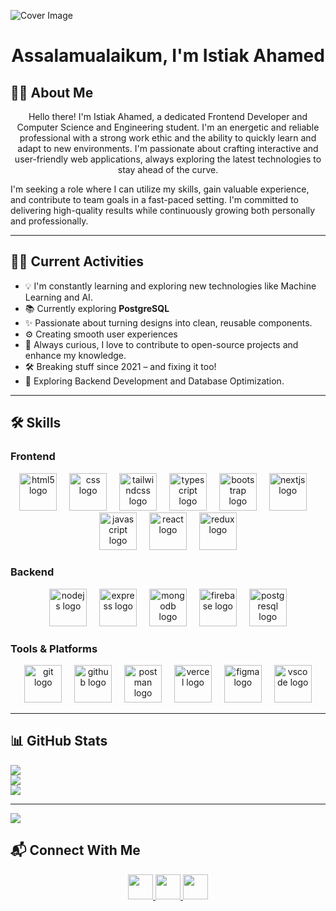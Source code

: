 ![Cover Image](https://i.ibb.co/Y4fsDxCJ/Linked-In-Article-Cover-Image-1.png)

<h1 align="center">Assalamualaikum, I'm Istiak Ahamed</h1>

## 👨‍💻 About Me

<p align="center">
Hello there! I'm Istiak Ahamed, a dedicated Frontend Developer and Computer Science and Engineering student.
I'm an energetic and reliable professional with a strong work ethic and the ability to quickly learn and adapt to new environments. I'm passionate about crafting interactive and user-friendly web applications, always exploring the latest technologies to stay ahead of the curve.

I'm seeking a role where I can utilize my skills, gain valuable experience, and contribute to team goals in a fast-paced setting. I'm committed to delivering high-quality results while continuously growing both personally and professionally.
</p>

---

## 👨‍💻 Current Activities

- 💡 I'm constantly learning and exploring new technologies like Machine Learning and AI. 
- 📚 Currently exploring **PostgreSQL**  
- ✨ Passionate about turning designs into clean, reusable components.  
- ⚙️ Creating smooth user experiences  
- 🚀 Always curious, I love to contribute to open-source projects and enhance my knowledge.  
- 🛠️ Breaking stuff since 2021 – and fixing it too!  
- 🎯 Exploring Backend Development and Database Optimization.

---

## 🛠️ Skills

### Frontend

<div align="center">
  <img src="https://cdn.jsdelivr.net/gh/devicons/devicon/icons/html5/html5-original.svg" height="60" alt="html5 logo"  />
  <img width="12" />
  <img src="https://cdn.jsdelivr.net/gh/devicons/devicon/icons/css3/css3-original.svg" height="60" alt="css logo"  />
  <img width="12" />
  <img src="https://skillicons.dev/icons?i=tailwind" height="60" alt="tailwindcss logo"  />
  <img width="12" />
  <img src="https://cdn.jsdelivr.net/gh/devicons/devicon/icons/typescript/typescript-original.svg" height="60" alt="typescript logo"  />
  <img width="12" />
  <img src="https://cdn.jsdelivr.net/gh/devicons/devicon/icons/bootstrap/bootstrap-original.svg" height="60" alt="bootstrap logo"  />
  <img width="12" />
  <img src="https://skillicons.dev/icons?i=nextjs" height="60" alt="nextjs logo"  />
  <img width="12" />
  <img src="https://skillicons.dev/icons?i=js" height="60" alt="javascript logo"  />
  <img width="12" />
  <img src="https://skillicons.dev/icons?i=react" height="60" alt="react logo"  />
  <img width="12" />
  <img src="https://skillicons.dev/icons?i=redux" height="60" alt="redux logo"  />
</div>

### Backend

<div align="center">
  <img src="https://skillicons.dev/icons?i=nodejs" height="60" alt="nodejs logo"  />
  <img width="12" />
  <img src="https://skillicons.dev/icons?i=express" height="60" alt="express logo"  />
  <img width="12" />
  <img src="https://skillicons.dev/icons?i=mongodb" height="60" alt="mongodb logo"  />
  <img width="12" />
  <img src="https://skillicons.dev/icons?i=firebase" height="60" alt="firebase logo"  />
  <img width="12" />
  <img src="https://skillicons.dev/icons?i=postgres" height="60" alt="postgresql logo"  />
</div>

###  Tools & Platforms

<div align="center">
  <img src="https://cdn.jsdelivr.net/gh/devicons/devicon/icons/git/git-original.svg" height="60" alt="git logo"  />
  <img width="12" />
  <img src="https://skillicons.dev/icons?i=github" height="60" alt="github logo"  />
  <img width="12" />
  <img src="https://cdn.simpleicons.org/postman/FF6C37" height="60" alt="postman logo"  />
  <img width="12" />
  <img src="https://skillicons.dev/icons?i=vercel" height="60" alt="vercel logo"  />
  <img width="12" />
  <img src="https://skillicons.dev/icons?i=figma" height="60" alt="figma logo"  />
  <img width="12" />
  <img src="https://skillicons.dev/icons?i=vscode" height="60" alt="vscode logo"  />
</div>

---

## 📊 GitHub Stats
  ![](https://github-readme-stats.vercel.app/api?username=istiak19&theme=dark&hide_border=false&include_all_commits=false&count_private=false)<br/>
  ![](https://nirzak-streak-stats.vercel.app/?user=istiak19&theme=dark&hide_border=false)<br/>
  ![](https://github-readme-stats.vercel.app/api/top-langs/?username=istiak19&theme=dark&hide_border=false&include_all_commits=false&count_private=false&layout=compact)

---
[![](https://visitcount.itsvg.in/api?id=istiak19&icon=0&color=0)](https://visitcount.itsvg.in)

## 📬 Connect With Me
<p align="center">
  <a href="https://www.linkedin.com/in/istiak-ahamed-0619at/" target="_blank">
    <img src="https://raw.githubusercontent.com/maurodesouza/profile-readme-generator/master/src/assets/icons/social/linkedin/default.svg" width="40" />
  </a>
  <a href="https://www.facebook.com/istiak.ahamed.19/" target="_blank">
    <img src="https://raw.githubusercontent.com/maurodesouza/profile-readme-generator/master/src/assets/icons/social/facebook/default.svg" width="40" />
  </a>
  <a href="https://x.com/ISTIAKA13842838" target="_blank">
    <img src="https://raw.githubusercontent.com/maurodesouza/profile-readme-generator/master/src/assets/icons/social/twitter/default.svg" width="40" />
  </a>
</p>
